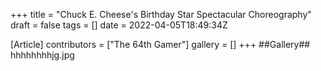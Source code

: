 +++
title = "Chuck E. Cheese's Birthday Star Spectacular Choreography"
draft = false
tags = []
date = 2022-04-05T18:49:34Z

[Article]
contributors = ["The 64th Gamer"]
gallery = []
+++
##Gallery##
<gallery>
hhhhhhhhjg.jpg
</gallery>